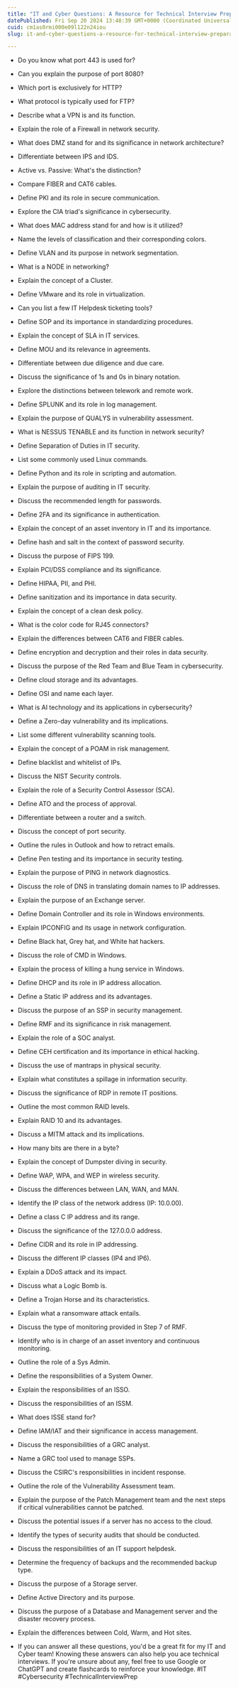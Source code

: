 ```yaml
---
title: "IT and Cyber Questions: A Resource for Technical Interview Preparation 🖥️🔒"
datePublished: Fri Sep 20 2024 13:48:39 GMT+0000 (Coordinated Universal Time)
cuid: cm1as0rmi000e09l122n24iou
slug: it-and-cyber-questions-a-resource-for-technical-interview-preparation

---
```


* Do you know what port 443 is used for?
    
* Can you explain the purpose of port 8080?
    
* Which port is exclusively for HTTP?
    
* What protocol is typically used for FTP?
    
* Describe what a VPN is and its function.
    
* Explain the role of a Firewall in network security.
    
* What does DMZ stand for and its significance in network architecture?
    
* Differentiate between IPS and IDS.
    
* Active vs. Passive: What's the distinction?
    
* Compare FIBER and CAT6 cables.
    
* Define PKI and its role in secure communication.
    
* Explore the CIA triad's significance in cybersecurity.
    
* What does MAC address stand for and how is it utilized?
    
* Name the levels of classification and their corresponding colors.
    
* Define VLAN and its purpose in network segmentation.
    
* What is a NODE in networking?
    
* Explain the concept of a Cluster.
    
* Define VMware and its role in virtualization.
    
* Can you list a few IT Helpdesk ticketing tools?
    
* Define SOP and its importance in standardizing procedures.
    
* Explain the concept of SLA in IT services.
    
* Define MOU and its relevance in agreements.
    
* Differentiate between due diligence and due care.
    
* Discuss the significance of 1s and 0s in binary notation.
    
* Explore the distinctions between telework and remote work.
    
* Define SPLUNK and its role in log management.
    
* Explain the purpose of QUALYS in vulnerability assessment.
    
* What is NESSUS TENABLE and its function in network security?
    
* Define Separation of Duties in IT security.
    
* List some commonly used Linux commands.
    
* Define Python and its role in scripting and automation.
    
* Explain the purpose of auditing in IT security.
    
* Discuss the recommended length for passwords.
    
* Define 2FA and its significance in authentication.
    
* Explain the concept of an asset inventory in IT and its importance.
    
* Define hash and salt in the context of password security.
    
* Discuss the purpose of FIPS 199.
    
* Explain PCI/DSS compliance and its significance.
    
* Define HIPAA, PII, and PHI.
    
* Define sanitization and its importance in data security.
    
* Explain the concept of a clean desk policy.
    
* What is the color code for RJ45 connectors?
    
* Explain the differences between CAT6 and FIBER cables.
    
* Define encryption and decryption and their roles in data security.
    
* Discuss the purpose of the Red Team and Blue Team in cybersecurity.
    
* Define cloud storage and its advantages.
    
* Define OSI and name each layer.
    
* What is AI technology and its applications in cybersecurity?
    
* Define a Zero-day vulnerability and its implications.
    
* List some different vulnerability scanning tools.
    
* Explain the concept of a POAM in risk management.
    
* Define blacklist and whitelist of IPs.
    
* Discuss the NIST Security controls.
    
* Explain the role of a Security Control Assessor (SCA).
    
* Define ATO and the process of approval.
    
* Differentiate between a router and a switch.
    
* Discuss the concept of port security.
    
* Outline the rules in Outlook and how to retract emails.
    
* Define Pen testing and its importance in security testing.
    
* Explain the purpose of PING in network diagnostics.
    
* Discuss the role of DNS in translating domain names to IP addresses.
    
* Explain the purpose of an Exchange server.
    
* Define Domain Controller and its role in Windows environments.
    
* Explain IPCONFIG and its usage in network configuration.
    
* Define Black hat, Grey hat, and White hat hackers.
    
* Discuss the role of CMD in Windows.
    
* Explain the process of killing a hung service in Windows.
    
* Define DHCP and its role in IP address allocation.
    
* Define a Static IP address and its advantages.
    
* Discuss the purpose of an SSP in security management.
    
* Define RMF and its significance in risk management.
    
* Explain the role of a SOC analyst.
    
* Define CEH certification and its importance in ethical hacking.
    
* Discuss the use of mantraps in physical security.
    
* Explain what constitutes a spillage in information security.
    
* Discuss the significance of RDP in remote IT positions.
    
* Outline the most common RAID levels.
    
* Explain RAID 10 and its advantages.
    
* Discuss a MITM attack and its implications.
    
* How many bits are there in a byte?
    
* Explain the concept of Dumpster diving in security.
    
* Define WAP, WPA, and WEP in wireless security.
    
* Discuss the differences between LAN, WAN, and MAN.
    
* Identify the IP class of the network address (IP: 10.0.00).
    
* Define a class C IP address and its range.
    
* Discuss the significance of the 127.0.0.0 address.
    
* Define CIDR and its role in IP addressing.
    
* Discuss the different IP classes (IP4 and IP6).
    
* Explain a DDoS attack and its impact.
    
* Discuss what a Logic Bomb is.
    
* Define a Trojan Horse and its characteristics.
    
* Explain what a ransomware attack entails.
    
* Discuss the type of monitoring provided in Step 7 of RMF.
    
* Identify who is in charge of an asset inventory and continuous monitoring.
    
* Outline the role of a Sys Admin.
    
* Define the responsibilities of a System Owner.
    
* Explain the responsibilities of an ISSO.
    
* Discuss the responsibilities of an ISSM.
    
* What does ISSE stand for?
    
* Define IAM/IAT and their significance in access management.
    
* Discuss the responsibilities of a GRC analyst.
    
* Name a GRC tool used to manage SSPs.
    
* Discuss the CSIRC's responsibilities in incident response.
    
* Outline the role of the Vulnerability Assessment team.
    
* Explain the purpose of the Patch Management team and the next steps if critical vulnerabilities cannot be patched.
    
* Discuss the potential issues if a server has no access to the cloud.
    
* Identify the types of security audits that should be conducted.
    
* Discuss the responsibilities of an IT support helpdesk.
    
* Determine the frequency of backups and the recommended backup type.
    
* Discuss the purpose of a Storage server.
    
* Define Active Directory and its purpose.
    
* Discuss the purpose of a Database and Management server and the disaster recovery process.
    
* Explain the differences between Cold, Warm, and Hot sites.
    
* If you can answer all these questions, you'd be a great fit for my IT and Cyber team! Knowing these answers can also help you ace technical interviews. If you're unsure about any, feel free to use Google or ChatGPT and create flashcards to reinforce your knowledge. #IT #Cybersecurity #TechnicalInterviewPrep